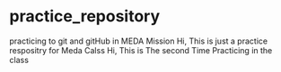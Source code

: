 # practice_repository
practicing to git and gitHub in MEDA Mission 
Hi, This is just a practice respositry for Meda Calss
Hi, This is The second Time Practicing in the class

